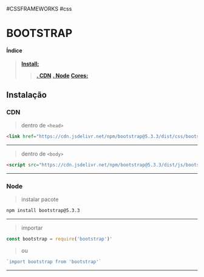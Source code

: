 #CSSFRAMEWORKS #css

# BOOTSTRAP


#### Índice
> **[Install:](#Instalação)**
> > **[. CDN](#CDN)**
> > **[. Node](#Node)**
> **[Cores:](#cores)**
## Instalação
### CDN
> dentro de `<head>`
```html
<link href="https://cdn.jsdelivr.net/npm/bootstrap@5.3.3/dist/css/bootstrap.min.css" rel="stylesheet" integrity="sha384-QWTKZyjpPEjISv5WaRU9OFeRpok6YctnYmDr5pNlyT2bRjXh0JMhjY6hW+ALEwIH" crossorigin="anonymous">
```
___
> dentro de `<body>`
```html
<script src="https://cdn.jsdelivr.net/npm/bootstrap@5.3.3/dist/js/bootstrap.bundle.min.js" integrity="sha384-YvpcrYf0tY3lHB60NNkmXc5s9fDVZLESaAA55NDzOxhy9GkcIdslK1eN7N6jIeHz" crossorigin="anonymous"></script>
```
___
### Node
> instalar pacote
```bash
npm install bootstrap@5.3.3
```
___
>importar
```javascript
const bootstrap = require('bootstrap')'
``` 

> ou
```javascript
`import bootstrap from 'bootstrap'`
```
___
